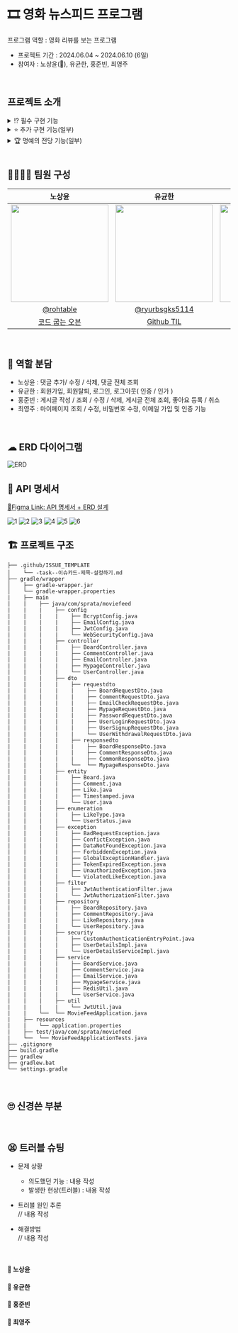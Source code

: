 # 🎞 영화 뉴스피드 프로그램
프로그램 역할 : 영화 리뷰를 보는 프로그램
* 프로젝트 기간 : 2024.06.04 ~ 2024.06.10 (6일)
* 참여자 : 노상윤(👑), 유균한, 홍준빈, 최영주
<br>

## 프로젝트 소개
<details>
<summary> ⁉ 필수 구현 기능 </summary>

<br>
✅ 공통 조건  

* 예외처리는 아래와 같은 형태로 처리하여 `Response` 합니다.

  | Http Status Code | Message |  
  | :--------------: | :-----: |  
  | 400              | 잘못된 요청입니다. |

* Status Code 분류는 [Link](https://hongong.hanbit.co.kr/http-%EC%83%81%ED%83%9C-%EC%BD%94%EB%93%9C-%ED%91%9C-1xx-5xx-%EC%A0%84%EC%B2%B4-%EC%9A%94%EC%95%BD-%EC%A0%95%EB%A6%AC/)를 참고합니다.
* 모든 엔티티에는 `생성일자`와 `수정일자`가 존재합니다.
* 클라이언트는 Postman이고 프론트엔드는 별도 구현하지 않습니다.
<br>

<details>
<summary> ✅ 사용자 인증 기능   </summary>

* 사용자 entity & status
  * 회원
    * bigint : ID
    * varchar : 사용자ID, 비밀번호, 이름, 이메일, 한 줄 소개, 회원상태코드, refresh token
    * timestamp : 상태변경시간, 생성일자, 수정일자
  * 회원상태코드
    * 정상
    * 탈퇴
    * +이메일 인증
<br>

  * 사용자 인증 기능 공통 조건
    * Spring Security와 JWT를 사용하여 설계 및 구현합니다.
    * JWT는 Access Token, Refresh Token을 구현합니다.
    * Access Token 만료 시 : 유효한 Refresh Token을 통해 새로운 Access Token과 Refresh Token을 발급
    * Refresh Token 만료 시 : 재로그인을 통해 새로운 Access Token과 Refresh Token을 발급
    * API를 요청할 때는 Access Token을 사용합니다.
<br>
 
* 회원가입  
  신규 가입자는 `사용자ID`, `비밀번호`를 입력하여 서비스에 가입할 수 있습니다.
  * 사용자ID
    * 중복된 ID, 탈퇴한 ID로는 회원가입 할 수 없습니다.
    * 대소문자 포함 영문 + 숫자만을 허용합니다.
    * 사용자 ID는 최소 10글자 이상, 최대 20글자 이하여야 합니다.
  * 비밀번호
    * `Bcrypt`로 단방향-인코딩합니다.
    * 대소문자 포함 영문 + 숫자 + 특수문자를 최소 1글자씩 포함합니다.
    * 비밀번호는 최소 10글자 이상이어야 합니다.
  * ⚠️ 필수 예외처리
    * 중복된 `사용자 ID`로 가입하는 경우
    * `사용자 ID` 비밀번호 형식이 올바르지 않은 경우
* 회원탈퇴  
  회원탈퇴는 가입된 사용자의 **회원 상태**를 변경하여 탈퇴처리 합니다.  
  탈퇴 처리 시 `비밀번호`를 확인한 후 일치할 때 탈퇴처리 합니다.
  * 조건
    * 탈퇴한 사용자 ID는 재사용할 수 없고, 복구할 수 없습니다.
    * 탈퇴처리된 사용자는 **재탈퇴** 처리가 불가합니다.
  * ⚠️ 필수 예외처리
    * `사용자 ID`와 `비밀번호`가 일치하지 않는 경우
    * 이미 탈퇴한 `사용자 ID`인 경우
* 로그인  
  사용자는 자신의 계정으로 서비스에 **로그인**할 수 있습니다.
  * 조건
    * 로그인 시 클라이언트에게 토큰을 발행합니다.
        
        | 토큰 종류 | 만료기간 |
        | --- | --- |
        | Access Token | 30분 |
        | Refresh Token | 2주 |
    
    * 회원가입된 사용자 ID와 비밀번호가 일치하는 사용자만 로그인할 수 있습니다.
    * 로그인 성공 시, **header**에 토큰을 추가하고 성공 상태코드와 메세지를 반환합니다.
    * 탈퇴했거나 로그아웃을 한 경우, `Refresh Token`이 유효하지 않은 상태가 되어야합니다.
  * ⚠️ 필수 예외처리
    * 유효하지 않은 사용자 정보로 로그인을 시도한 경우
        ex. 회원가입을 하지 않거나 회원 탈퇴한 경우
    * `사용자 ID`와 `비밀번호`가 일치하지 않는 사용자 정보로 로그인을 시도한 경우
* 로그아웃  
  사용자는 로그인 되어 있는 본인의 계정을 **로그아웃** 할 수 있습니다.
  * 조건
    * 로그아웃 시, 발행한 토큰은 **초기화** 합니다.
    * 로그아웃 후 초기화 된 `Refresh Token`은 재사용할 수 없고, 재로그인해야 합니다.
<br>

</details>

<details>
<summary> ✅ 프로필 관리 기능 </summary>

* 프로필 조회
  * **사용자 ID, 이름, 한 줄 소개, 이메일**을 볼 수 있습니다.
  * **ID(사용자 ID X), 비밀번호, 생성일자, 수정일자**와 같은 데이터는 노출하지 않습니다.
* 프로필 수정
  로그인한 사용자는 본인의 사용자 정보를 수정할 수 있습니다.
  * 수정 가능한 사용자 정보 : 이름, 이메일(이메일 인증 기능 구현으로 제외), 한 줄 소개, 비밀번호
  * 비밀번호 수정 조건
    * 비밀번호 수정 시, 본인 확인을 위해 현재 비밀번호를 입력하여 올바른 경우에만 수정할 수 있습니다.
    * 현재 비밀번호와 동일한 비밀번호로는 변경할 수 없습니다.
  * ⚠️ 필수 예외처리
    * 비밀번호 수정 시, 본인 확인을 위해 입력한 현재 비밀번호가 일치하지 않은 경우
    * 비밀번호 형식이 올바르지 않은 경우
    * 현재 비밀번호와 동일한 비밀번호로 수정하는 경우
<br>

</details>

<details>
<summary> ✅ 뉴스피드 게시물 CRUD 기능 </summary>

* 뉴스피드 entity
  * bigint : ID, 작성자 ID
  * longText : 내용
  * timestamp : 생성일자, 수정일자
<br>

* 게시물 작성, 조회, 수정, 삭제  
  게시물 조회는 모든 사용자가 조회할 수 있습니다.
  * 조건
    * 게시물 작성, 수정, 삭제는 **인가(Authorization)**가 필요합니다.
    * 유효한 JWT 토큰을 가진 작성자 본인만 처리할 수 있습니다.
  * ⚠️ 필수 예외처리
    * 작성자가 아닌 다른 사용자가 게시물 작성, 수정, 삭제를 시도하는 경우
* **뉴스피드 조회 기능**  
  모든 사용자가 전체 뉴스피드 데이터를 조회할 수 있습니다.
  * 조건
    * 모든 사용자는 전체 뉴스피드를 조회할 수 있습니다.
    * 기본 정렬은 **생성일자 기준으로 최신순**으로 정렬합니다.
    * 뉴스피드가 없는 경우, 아래와 같이 반환합니다.

</details>
<br>

</details>

<details>
<summary> ⭐ 추가 구현 기능(일부) </summary>

* ❌ 뉴스피드 추가 구현
  * 페이지 네이션
    * 10개씩 페이지네이션하여, 각 페이지 당 뉴스피드 데이터가 10개씩 나오게 합니다.
  * 정렬 기능
    * 생성일자 기준 최신순
    * 좋아요 많은 순
  * 기간별 검색 기능
    * 예) 2024.05.01 ~ 2024.05.27 동안 작성된 뉴스피드 게시물 검색
* ✅ 댓글 CRUD 기능
  * 댓글 entity
    * bigint : ID, 뉴스피드ID, 작성자ID, 좋아요 수
    * varchar : 내용
    * timestamp : 생성일자, 수정일자
  * **댓글 작성, 조회, 수정, 삭제 기능**
    * 사용자는 게시물에 댓글을 작성할 수 있고, 본인의 댓글은 **수정 및 삭제**를 할 수 있습니다.
    * **내용**만 수정이 가능합니다.
    * 댓글 작성, 수정, 삭제는 **인가(Authorization)**가 필요합니다.
    * 유효한 JWT 토큰을 가진 작성자 본인만 처리할 수 있습니다.
      * 예) 본인이 작성한 댓글 외엔 수정 및 삭제 불가
* ✅ 이메일 가입 및 인증 기능
  * 이메일 가입 시, **이메일 인증 기능**을 추가
    * Step 1 : 사용자가 가입한 이메일 주소로 인증번호 발송
    * Step 2 : 발송한 인증번호와 입력란의 인증번호가 일치하는 지 확인
    * Step 3 : 이메일 인증이 완료되지 않은 회원들의 `회원상태코드`를 ‘인증 전’ 으로 설정
* ✅ 좋아요 기능
  * 좋아요 entity
    * bigint : ID, 사용자ID, 콘텐츠ID
    * varchar : 콘텐츠 유형(댓글, 게시물)
    * timestamp : 생성일자, 수정일자
  * 게시물 및 댓글 좋아요/ 좋아요 취소 기능
    * 사용자가 게시물이나 댓글에 좋아요를 남기거나 취소할 수 있습니다.
    * 본인이 작성한 게시물과 댓글에 좋아요를 남길 수 없습니다.
    * 같은 게시물에는 사용자당 한 번만 좋아요가 가능합니다.
* ❌ Swagger 적용
  * 라이브러리 적용 후 Swagger에서 제공되는 기능들은 사용하지 않습니다.
  * localhost:8080/swagger-ui/index.html  주소로 접근시 접속이 가능해야 합니다.
<br>

</details>

<details>
<summary> 🏆 명예의 전당 기능(일부) </summary>

* ✅ 이메일 가입 및 인증 추가 구현
  * 이메일 가입 시 이메일 인증 기능을 포함하는 것이 좋습니다.
    * 인증번호 입력을 180초 안에 하지 않으면 유효하지 않음.
    * 회원 테이블에 인증 메일이 발송된 시간 컬럼을 추가하여 제한시간을 넘는 지 확인.
* ❌소셜 로그인 기능 구현
  * 소셜 로그인에 필요한 **테이블(entity)**을 설계해서 **ERD**에 추가합니다.
  * [네이버 로그인 개발가이드](https://developers.naver.com/docs/login/devguide/devguide.md)를 참고하여 네이버 로그인을 구현해보세요.
  * [카카오 로그인 개발가이드](https://developers.kakao.com/docs/latest/ko/kakaologin/common)를 참고하여 카카오 로그인을 구현해보세요.
* ❌ 프로필에 사진 업로드 기능 구현
  * 프로필 사진을 저장할 때는 반드시 **AWS S3**를 이용합니다.
* ❌ 게시물에 멀티미디어 지원 기능 구현
  * 사진 업로드 기능과 동일하게 **AWS S3**를 이용합니다.
  * 게시물 본문에 사진이나 영상 등의 미디어를 포함하는 기능을 추가합니다.
    * 적절한 용량과 특정 파일 형식만을 업로드할 수 있도록 구현합니다.
      * 여러 장 가능합니다.
      * 한 게시물에 대해 최대 5개 제한
      * `JPG`, `PNG`, `JPEG` → 최대 10MB
      * `MP4`, `AVI`, `GIF` → 최대 200MB
  * 게시물 수정시에 첨부된 미디어를 수정할 수 있습니다.
  * 게시물 삭제시에 첨부된 미디어도 함께 삭제합니다.
  * 댓글에는 추가하지 않습니다.
* ❌ 팔로우 기능 구현
  * 특정 사용자를 팔로우 / 언팔로우를 할 수 있습니다.
  * 팔로우 기능이 구현되었다면, 뉴스피드에 팔로우하는 사용자의 게시물을 볼 수 있습니다.
  * 팔로우를 하고 있는 사람들이 작성한 게시물을 볼 때 정렬 기준은 최신순입니다.
* ❌ HTTP를 HTTPS로 업그레이드 하기
  * HTTPS를 적용하여 보안이 강화된 웹 페이지를 제공해봅시다.
  
</details>

<br>

## 👩‍💻👨‍💻 팀원 구성
| 노상윤 | 유균한 | 홍준빈 | 최영주 |
|:---:|:---:|:---:|:---:|
| <img src="https://ca.slack-edge.com/T06B9PCLY1E-U06S0N8HRJ8-6a09948d54c8-512" height="220"/> | <img src="https://ca.slack-edge.com/T06B9PCLY1E-U06RE49BU12-b4cbb22f8fe5-512" height="220"/> | <img src="https://ca.slack-edge.com/T06B9PCLY1E-U06SF9P0MM3-2cadc303ee44-512" height="220"/> | <img src="https://ca.slack-edge.com/T06B9PCLY1E-U06KADG3X1P-7d806be1d793-512" height="220"/> |
| [@rohtable](https://github.com/rohtable) | [@ryurbsgks5114](https://github.com/ryurbsgks5114) | [@Hongjunbin](https://github.com/Hongjunbin) | [@ysy56](https://github.com/ysy56) | 
| [코드 굽는 오븐](https://makeroh.tistory.com/) | [Github TIL](https://github.com/ryurbsgks5114/TIL) | [sangnamja](https://bin2dev.tistory.com/) | [컴공생의 발자취](https://moonnight0.tistory.com/) |

<br>


## 🤝 역할 분담
* 노상윤 : 댓글 추가/ 수정 / 삭제, 댓글 전체 조회
* 유균한 : 회원가입, 회원탈퇴, 로그인, 로그아웃( 인증 / 인가 )
* 홍준빈 : 게시글 작성 / 조회 / 수정 / 삭제, 게시글 전체 조회, 좋아요 등록 / 취소
* 최영주 : 마이페이지 조회 / 수정, 비밀번호 수정, 이메일 가입 및 인증 기능
<br>

## ☁ ERD 다이어그램
![ERD](https://github.com/ysy56/movieFeed/assets/78634780/f64018a9-cf5e-49cf-ae76-47ec74c18e70)
<br>

## 📑 API 명세서
[🌈Figma Link: API 명세서 + ERD 설계](https://www.figma.com/board/tSMVD3wg5zSrPHbTzjvtWW/13%EC%9D%BC%EC%9D%98-%EA%B8%88%EC%9A%94%EC%9D%BC?node-id=0-1&t=Bl9s2WWjCFgGyOtZ-0)

![1](https://github.com/ysy56/movieFeed/assets/78634780/7571d7cd-95e3-4848-9a97-32217c0782cf)
![2](https://github.com/ysy56/movieFeed/assets/78634780/f4e674a3-ed99-420d-84d1-969b8086477a)
![3](https://github.com/ysy56/movieFeed/assets/78634780/da56a035-68f5-48d4-bf96-cf05c649e7d1)
![4](https://github.com/ysy56/movieFeed/assets/78634780/8776c481-f74a-40a5-8a12-75c74a559e59)
![5](https://github.com/ysy56/movieFeed/assets/78634780/8a843377-ef4a-455d-ad92-6710df614de8)
![6](https://github.com/ysy56/movieFeed/assets/78634780/b3b4d48c-410d-4e87-a67b-bc49096b83e0)

## 🏗 프로젝트 구조
```
├── .github/ISSUE_TEMPLATE
│    └── -task--이슈카드-제목-설정하기.md
├── gradle/wrapper 
│    ├── gradle-wrapper.jar
│    └── gradle-wrapper.properties
|    ├── main
|    |    ├── java/com/sprata/moviefeed
|    |    |    ├── config
|    |    |    |    ├── BcryptConfig.java
|    |    |    |    ├── EmailConfig.java
|    |    |    |    ├── JwtConfig.java
|    |    |    |    └── WebSecurityConfig.java
|    |    |    ├── controller
|    |    |    |    ├── BoardController.java
|    |    |    |    ├── CommentController.java
|    |    |    |    ├── EmailController.java
|    |    |    |    ├── MypageController.java
|    |    |    |    └── UserController.java
|    |    |    ├── dto
|    |    |    |    ├── requestdto
|    |    |    |    |    ├── BoardRequestDto.java
|    |    |    |    |    ├── CommentRequestDto.java
|    |    |    |    |    ├── EmailCheckRequestDto.java
|    |    |    |    |    ├── MypageRequestDto.java
|    |    |    |    |    ├── PasswordRequestDto.java
|    |    |    |    |    ├── UserLoginRequestDto.java
|    |    |    |    |    ├── UserSignupRequestDto.java
|    |    |    |    |    └── UserWithdrawalRequestDto.java
|    |    |    |    ├── responsedto
|    |    |    |    |    ├── BoardResponseDto.java
|    |    |    |    |    ├── CommentResponseDto.java
|    |    |    |    |    ├── CommonResponseDto.java
|    |    |    |    └──  └── MypageResponseDto.java
|    |    |    ├── entity
|    |    |    |    ├── Board.java
|    |    |    |    ├── Comment.java
|    |    |    |    ├── Like.java
|    |    |    |    ├── Timestamped.java
|    |    |    |    └── User.java
|    |    |    ├── enumeration
|    |    |    |    ├── LikeType.java
|    |    |    |    └── UserStatus.java
|    |    |    ├── exception
|    |    |    |    ├── BadRequestException.java
|    |    |    |    ├── ConfictException.java
|    |    |    |    ├── DataNotFoundException.java
|    |    |    |    ├── ForbiddenException.java
|    |    |    |    ├── GlobalExceptionHandler.java
|    |    |    |    ├── TokenExpiredException.java
|    |    |    |    ├── UnauthorizedException.java
|    |    |    |    └── ViolatedLikeException.java
|    |    |    ├── filter
|    |    |    |    ├── JwtAuthenticationFilter.java
|    |    |    |    └── JwtAuthorizationFilter.java
|    |    |    ├── repository
|    |    |    |    ├── BoardRepository.java
|    |    |    |    ├── CommentRepository.java
|    |    |    |    ├── LikeRepository.java
|    |    |    |    └── UserRepository.java
|    |    |    ├── security
|    |    |    |    ├── CustomAuthenticationEntryPoint.java
|    |    |    |    ├── UserDetailsImpl.java
|    |    |    |    └── UserDetailsServiceImpl.java
|    |    |    ├── service
|    |    |    |    ├── BoardService.java
|    |    |    |    ├── CommentService.java
|    |    |    |    ├── EmailService.java
|    |    |    |    ├── MypageService.java
|    |    |    |    ├── RedisUtil.java
|    |    |    |    └── UserService.java
|    |    |    ├── util
|    |    |    |    └── JwtUtil.java
|    |    └──  └── MovieFeedApplication.java
|    ├── resources
|    |    └── application.properties
|    ├── test/java/com/sprata/moviefeed
|    └──  └── MovieFeedApplicationTests.java
├── .gitignore
├── build.gradle
├── gradlew
├── gradlew.bat
└── settings.gradle
```
<br>

## 🙄 신경쓴 부분

<br>

## 😫 트러블 슈팅
* 문제 상황  
  * 의도했던 기능 : 내용 작성  
  * 발생한 현상(트러블) : 내용 작성  

* 트러블 원인 추론  
// 내용 작성  

* 해결방법  
// 내용 작성  

<br>

#### 🧡 노상윤

#### 💙 유균한

#### 🖤 홍준빈

#### 💚 최영주
